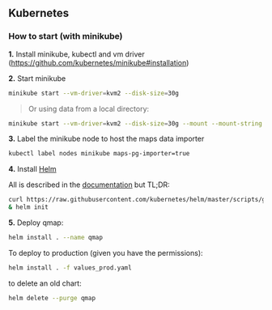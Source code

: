 ## Kubernetes

### How to start (with minikube)

**1.** Install minikube, kubectl and vm driver (https://github.com/kubernetes/minikube#installation)

**2.** Start minikube

```bash
minikube start --vm-driver=kvm2 --disk-size=30g
```

> Or using data from a local directory:

```bash
minikube start --vm-driver=kvm2 --disk-size=30g --mount --mount-string "./data:/data"
```

**3.** Label the minikube node to host the maps data importer

```bash
kubectl label nodes minikube maps-pg-importer=true
```

**4.** Install [Helm](https://www.helm.sh/)

All is described in the [documentation](https://docs.helm.sh/using_helm/#installing-helm) but TL;DR:

```bash
curl https://raw.githubusercontent.com/kubernetes/helm/master/scripts/get | bash
& helm init
```

**5.**
Deploy qmap:

```bash
helm install . --name qmap
```

To deploy to production (given you have the permissions):

```bash
helm install . -f values_prod.yaml
```

to delete an old chart:

```bash
helm delete --purge qmap
```